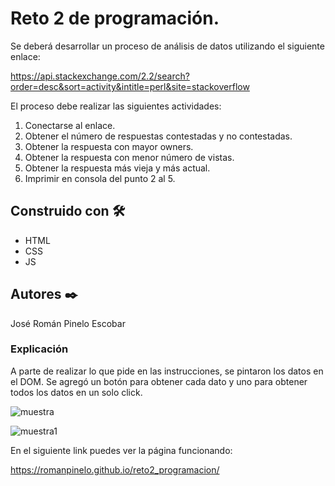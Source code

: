 # Reto 2 de programación.

Se deberá desarrollar un proceso de análisis de datos utilizando el siguiente enlace:

https://api.stackexchange.com/2.2/search?order=desc&sort=activity&intitle=perl&site=stackoverflow

El proceso debe realizar las siguientes actividades:
1. Conectarse al enlace.
2. Obtener el número de respuestas contestadas y no contestadas.
3. Obtener la respuesta con mayor owners.
4. Obtener la respuesta con menor número de vistas.
5. Obtener la respuesta más vieja y más actual.
6. Imprimir en consola del punto 2 al 5.


## Construido con 🛠️

* HTML
* CSS
* JS


## Autores ✒️

José Román Pinelo Escobar


### Explicación

A parte de realizar lo que pide en las instrucciones, se pintaron los datos en el DOM.
Se agregó un botón para obtener cada dato y uno para obtener todos los datos en un solo click.

![muestra](https://user-images.githubusercontent.com/71656431/153513514-a99e90fd-88d5-4a2b-a9c7-f6823dbdfc71.jpg)


![muestra1](https://user-images.githubusercontent.com/71656431/153513517-109ebffb-13eb-4e62-8a16-c3f286d1df4d.jpg)


En el siguiente link puedes ver la página funcionando: 

https://romanpinelo.github.io/reto2_programacion/